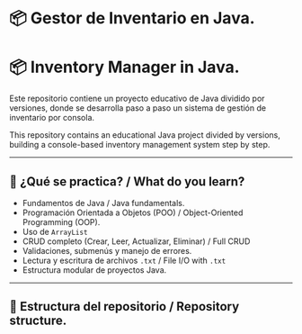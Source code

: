 # 📦 Gestor de Inventario en Java.
# 📦 Inventory Manager in Java.

Este repositorio contiene un proyecto educativo de Java dividido por versiones, donde se desarrolla paso a paso un sistema de gestión de inventario por consola.

This repository contains an educational Java project divided by versions, building a console-based inventory management system step by step.

---

## 🧠 ¿Qué se practica? / What do you learn?

- Fundamentos de Java / Java fundamentals.
- Programación Orientada a Objetos (POO) / Object-Oriented Programming (OOP).
- Uso de `ArrayList`  
- CRUD completo (Crear, Leer, Actualizar, Eliminar) / Full CRUD  
- Validaciones, submenús y manejo de errores.
- Lectura y escritura de archivos `.txt` / File I/O with `.txt`  
- Estructura modular de proyectos Java.

---

## 📂 Estructura del repositorio / Repository structure.

